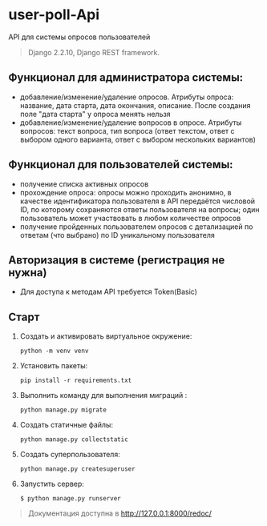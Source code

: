 # user-poll-Api
API для системы опросов пользователей

>Django 2.2.10, Django REST framework.

## Функционал для администратора системы:

- добавление/изменение/удаление опросов. Атрибуты опроса: название, дата старта, дата окончания, описание. После создания поле "дата старта" у опроса менять нельзя
- добавление/изменение/удаление вопросов в опросе. Атрибуты вопросов: текст вопроса, тип вопроса (ответ текстом, ответ с выбором одного варианта, ответ с выбором нескольких вариантов)


## Функционал для пользователей системы:

- получение списка активных опросов
- прохождение опроса: опросы можно проходить анонимно, в качестве идентификатора пользователя в API передаётся числовой ID, по которому сохраняются ответы пользователя на вопросы; один пользователь может участвовать в любом количестве опросов
- получение пройденных пользователем опросов с детализацией по ответам (что выбрано) по ID уникальному пользователя


## Авторизация в системе (регистрация не нужна)
- Для доступа к методам API требуется Token(Basic)

## Старт

1. Создать и активировать виртуальное окружение:

    `python -m venv venv`

2. Установить пакеты:

    `pip install -r requirements.txt`

3. Выполнить команду для выполнения миграций :

    `python manage.py migrate`

4. Создать статичные файлы: 

    `python manage.py collectstatic`

5. Создать суперпользователя:

    `python manage.py createsuperuser`


7. Запустить сервер:

    `$ python manage.py runserver`

> Документация доступна в
   http://127.0.0.1:8000/redoc/

